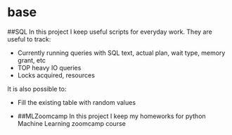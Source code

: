 # base
##SQL
In this project I keep useful scripts for everyday work. They are useful to track:
- Currently running queries with SQL text, actual plan, wait type, memory grant, etc
- TOP heavy IO queries
- Locks acquired, resources

It is also possible to:
- Fill the existing table with random values

- ##MLZoomcamp
In this project I keep my homeworks for python Machine Learning zoomcamp course 

